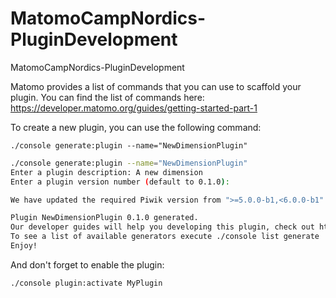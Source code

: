 # MatomoCampNordics-PluginDevelopment

MatomoCampNordics-PluginDevelopment

Matomo provides a list of commands that you can use to scaffold your plugin. You can find the list of commands here: https://developer.matomo.org/guides/getting-started-part-1

To create a new plugin, you can use the following command:

```
./console generate:plugin --name="NewDimensionPlugin"
```
```bash
./console generate:plugin --name="NewDimensionPlugin"
Enter a plugin description: A new dimension
Enter a plugin version number (default to 0.1.0): 

We have updated the required Piwik version from ">=5.0.0-b1,<6.0.0-b1" to ">=5.0.2-stable,<6.0.0-b1" in "/var/www/html/plugins/NewDimensionPlugin/plugin.json".

Plugin NewDimensionPlugin 0.1.0 generated.
Our developer guides will help you developing this plugin, check out https://developer.matomo.org/guides
To see a list of available generators execute ./console list generate
Enjoy!
```


And don't forget to enable the plugin:

```bash
./console plugin:activate MyPlugin
```




